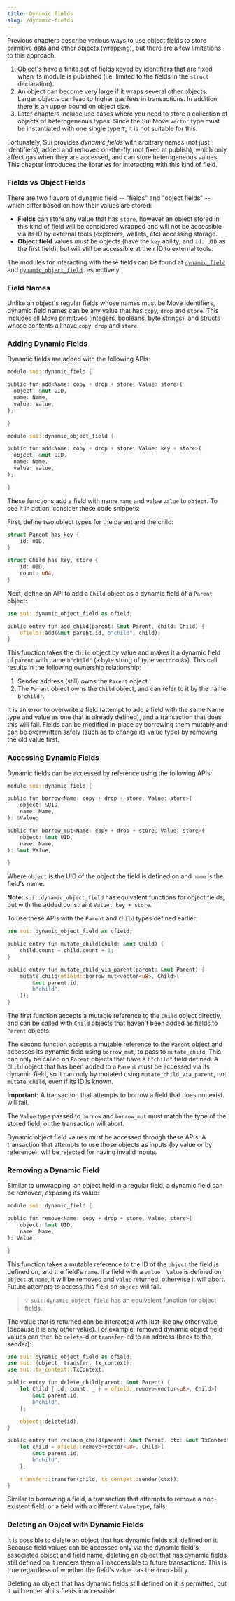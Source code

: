 ```yaml
---
title: Dynamic Fields
slug: /dynamic-fields
---
```


Previous chapters describe various ways to use object fields to store primitive data and other objects (wrapping), but there are a few limitations to this approach:

1. Object's have a finite set of fields keyed by identifiers that are fixed when its module is published (i.e. limited to the fields in the `struct` declaration).
2. An object can become very large if it wraps several other objects. Larger objects can lead to higher gas fees in transactions. In addition, there is an upper bound on object size.
3. Later chapters include use cases where you need to store a collection of objects of heterogeneous types. Since the Sui Move `vector` type must be instantiated with one single type `T`, it is not suitable for this.

Fortunately, Sui provides _dynamic fields_ with arbitrary names (not just identifiers), added and removed on-the-fly (not fixed at publish), which only affect gas when they are accessed, and can store heterogeneous values. This chapter introduces the libraries for interacting with this kind of field.

### Fields vs Object Fields

There are two flavors of dynamic field -- "fields" and "object fields" -- which differ based on how their values are stored:

- **Fields** can store any value that has `store`, however an object stored in this kind of field will be considered wrapped and will not be accessible via its ID by external tools (explorers, wallets, etc) accessing storage.
- **Object field** values _must_ be objects (have the `key` ability, and `id: UID` as the first field), but will still be accessible at their ID to external tools.

The modules for interacting with these fields can be found at [`dynamic_field`](https://github.com/MystenLabs/sui/tree/main/crates/sui-framework/packages/sui-framework/sources/dynamic_field.move) and [`dynamic_object_field`](https://github.com/MystenLabs/sui/tree/main/crates/sui-framework/packages/sui-framework/sources/dynamic_object_field.move) respectively.

### Field Names

Unlike an object's regular fields whose names must be Move identifiers, dynamic field names can be any value that has `copy`, `drop` and `store`. This includes all Move primitives (integers, booleans, byte strings), and structs whose contents all have `copy`, `drop` and `store`.

### Adding Dynamic Fields

Dynamic fields are added with the following APIs:

```rust
module sui::dynamic_field {

public fun add<Name: copy + drop + store, Value: store>(
  object: &mut UID,
  name: Name,
  value: Value,
);

}
```

```rust
module sui::dynamic_object_field {

public fun add<Name: copy + drop + store, Value: key + store>(
  object: &mut UID,
  name: Name,
  value: Value,
);

}
```

These functions add a field with name `name` and value `value` to `object`. To see it in action, consider these code snippets:

First, define two object types for the parent and the child:

```rust
struct Parent has key {
    id: UID,
}

struct Child has key, store {
    id: UID,
    count: u64,
}
```

Next, define an API to add a `Child` object as a dynamic field of a `Parent` object:

```rust
use sui::dynamic_object_field as ofield;

public entry fun add_child(parent: &mut Parent, child: Child) {
    ofield::add(&mut parent.id, b"child", child);
}
```

This function takes the `Child` object by value and makes it a dynamic field of `parent` with name `b"child"` (a byte string of type `vector<u8>`). This call results in the following ownership relationship:

1. Sender address (still) owns the `Parent` object.
2. The `Parent` object owns the `Child` object, and can refer to it by the name `b"child"`.

It is an error to overwrite a field (attempt to add a field with the same Name type and value as one that is already defined), and a transaction that does this will fail. Fields can be modified in-place by borrowing them mutably and can be overwritten safely (such as to change its value type) by removing the old value first.

### Accessing Dynamic Fields

Dynamic fields can be accessed by reference using the following APIs:

```rust
module sui::dynamic_field {

public fun borrow<Name: copy + drop + store, Value: store>(
    object: &UID,
    name: Name,
): &Value;

public fun borrow_mut<Name: copy + drop + store, Value: store>(
    object: &mut UID,
    name: Name,
): &mut Value;

}
```

Where `object` is the UID of the object the field is defined on and `name` is the field's name.

**Note:** `sui::dynamic_object_field` has equivalent functions for object fields, but with the added constraint `Value: key + store`.

To use these APIs with the `Parent` and `Child` types defined earlier:

```rust
use sui::dynamic_object_field as ofield;

public entry fun mutate_child(child: &mut Child) {
    child.count = child.count + 1;
}

public entry fun mutate_child_via_parent(parent: &mut Parent) {
    mutate_child(ofield::borrow_mut<vector<u8>, Child>(
        &mut parent.id,
        b"child",
    ));
}
```

The first function accepts a mutable reference to the `Child` object directly, and can be called with `Child` objects that haven't been added as fields to `Parent` objects.

The second function accepts a mutable reference to the `Parent` object and accesses its dynamic field using `borrow_mut`, to pass to `mutate_child`. This can only be called on `Parent` objects that have a `b"child"` field defined. A `Child` object that has been added to a `Parent` _must_ be accessed via its dynamic field, so it can only by mutated using `mutate_child_via_parent`, not `mutate_child`, even if its ID is known.

**Important:** A transaction that attempts to borrow a field that does not exist will fail.

The `Value` type passed to `borrow` and `borrow_mut` must match the type of the stored field, or the transaction will abort.

Dynamic object field values _must_ be accessed through these APIs. A transaction that attempts to use those objects as inputs (by value or by reference), will be rejected for having invalid inputs.

### Removing a Dynamic Field

Similar to unwrapping, an object held in a regular field, a dynamic field can be removed, exposing its value:

```rust
module sui::dynamic_field {

public fun remove<Name: copy + drop + store, Value: store>(
    object: &mut UID,
    name: Name,
): Value;

}
```

This function takes a mutable reference to the ID of the `object` the field is defined on, and the field's `name`. If a field with a `value: Value` is defined on `object` at `name`, it will be removed and `value` returned, otherwise it will abort. Future attempts to access this field on `object` will fail.

> :bulb: `sui::dynamic_object_field` has an equivalent function for object fields.

The value that is returned can be interacted with just like any other value (because it is any other value). For example, removed dynamic object field values can then be `delete`-d or `transfer`-ed to an address (back to the sender):

```rust
use sui::dynamic_object_field as ofield;
use sui::{object, transfer, tx_context};
use sui::tx_context::TxContext;

public entry fun delete_child(parent: &mut Parent) {
    let Child { id, count: _ } = ofield::remove<vector<u8>, Child>(
        &mut parent.id,
        b"child",
    );

    object::delete(id);
}

public entry fun reclaim_child(parent: &mut Parent, ctx: &mut TxContext) {
    let child = ofield::remove<vector<u8>, Child>(
        &mut parent.id,
        b"child",
    );

    transfer::transfer(child, tx_context::sender(ctx));
}
```

Similar to borrowing a field, a transaction that attempts to remove a non-existent field, or a field with a different `Value` type, fails.

### Deleting an Object with Dynamic Fields

It is possible to delete an object that has dynamic fields still defined on it. Because field values can be accessed only via the dynamic field's associated object and field name, deleting an object that has dynamic fields still defined on it renders them all inaccessible to future transactions. This is true regardless of whether the field's value has the `drop` ability.

Deleting an object that has dynamic fields still defined on it is permitted, but it will render all its fields inaccessible.
